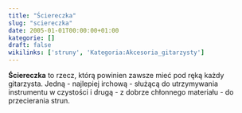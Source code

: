 ```yaml
---
title: "Ściereczka"
slug: "sciereczka"
date: 2005-01-01T00:00:00+01:00
kategorie: []
draft: false
wikilinks: ['struny', 'Kategoria:Akcesoria_gitarzysty']
---
```

**Ściereczka** to rzecz, którą powinien zawsze mieć pod ręką każdy
gitarzysta. Jedną - najlepiej irchową - służącą do utrzymywania
instrumentu w czystości i drugą - z dobrze chłonnego materiału - do
przecierania strun<!-- link nie odnosił się do niczego -->.

